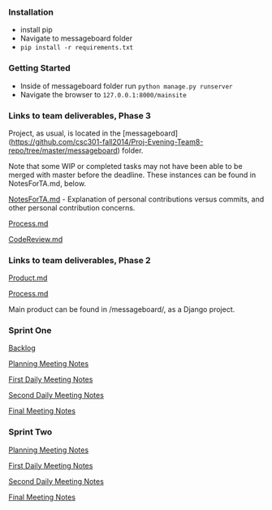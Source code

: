 ### Installation

* install pip
* Navigate to messageboard folder
* `pip install -r requirements.txt`

### Getting Started

* Inside of messageboard folder run `python manage.py runserver`
* Navigate the browser to `127.0.0.1:8000/mainsite`

### Links to team deliverables, Phase 3

Project, as usual, is located in the [messageboard] (https://github.com/csc301-fall2014/Proj-Evening-Team8-repo/tree/master/messageboard) folder.

Note that some WIP or completed tasks may not have been able to be merged with master before the deadline.  These instances can be found in NotesForTA.md, below.

[NotesForTA.md](https://github.com/csc301-fall2014/Proj-Evening-Team8-repo/blob/master/Phase3/NotesForTA.md) - Explanation of personal contributions versus commits, and other personal contribution concerns.

[Process.md](https://github.com/csc301-fall2014/Proj-Evening-Team8-repo/blob/master/Phase3/Process.md)

[CodeReview.md](https://github.com/csc301-fall2014/Proj-Evening-Team8-repo/blob/master/Phase3/CodeReview.md)


### Links to team deliverables, Phase 2

[Product.md](https://github.com/csc301-fall2014/Proj-Evening-Team8-repo/blob/master/Phase2/Product.md)

[Process.md](https://github.com/csc301-fall2014/Proj-Evening-Team8-repo/blob/master/Phase2/Process.md)

Main product can be found in /messageboard/, as a Django project.

### Sprint One
[Backlog](https://github.com/csc301-fall2014/Proj-Evening-Team8-repo/issues/2)

[Planning Meeting Notes](https://github.com/csc301-fall2014/Proj-Evening-Team8-repo/issues/11)

[First Daily Meeting Notes](https://github.com/csc301-fall2014/Proj-Evening-Team8-repo/issues/5)

[Second Daily Meeting Notes](https://github.com/csc301-fall2014/Proj-Evening-Team8-repo/issues/23)

[Final Meeting Notes](https://github.com/csc301-fall2014/Proj-Evening-Team8-repo/issues/16)

### Sprint Two
[Planning Meeting Notes](https://github.com/csc301-fall2014/Proj-Evening-Team8-repo/issues/17)

[First Daily Meeting Notes](https://github.com/csc301-fall2014/Proj-Evening-Team8-repo/issues/25)

[Second Daily Meeting Notes](https://github.com/csc301-fall2014/Proj-Evening-Team8-repo/issues/29) 

[Final Meeting Notes](https://github.com/csc301-fall2014/Proj-Evening-Team8-repo/issues/33)
